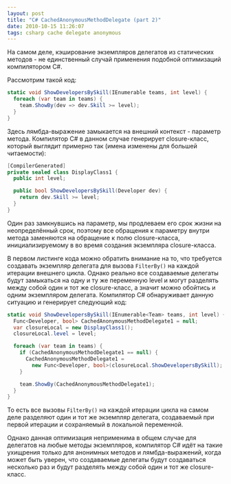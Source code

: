 ```yaml
---
layout: post
title: "C# CachedAnonymousMethodDelegate (part 2)"
date: 2010-10-15 11:26:07
tags: csharp cache delegate anonymous
---
```

На самом деле, кэширование экземпляров делегатов из статических методов - не единственный случай применения подобной оптимизаций компилятором C#.

Рассмотрим такой код:

```c#
static void ShowDevelopersBySkill(IEnumerable teams, int level) {
  foreach (var team in teams) {
    team.ShowBy(dev => dev.Skill >= level);
  }
}
```

Здесь лямбда-выражение замыкается на внешний контекст - параметр метода. Компилятор C# в данном случае генерирует closure-класс, который выглядит примерно так (имена изменены для большей читаемости):

```c#
[CompilerGenerated]
private sealed class DisplayClass1 {
  public int level;

  public bool ShowDevelopersBySkill(Developer dev) {
    return dev.Skill >= level;
  }
}
```

Один раз замкнувшись на параметр, мы продлеваем его срок жизни на неопределённый срок, поэтому все обращения к параметру внутри метода заменяются на обращение к полю closure-класса, инициализируемому в во время создания экземпляра closure-класса.

В первом листинге кода можно обратить внимание на то, что требуется создавать экземпляр делегата для вызова `FilterBy()` на каждой итерации внешнего цикла. Однако реально все создаваемые делегаты будут замыкаться на одну и ту же переменную level и могут разделять между собой один и тот же closure-класс, а значит можно обойтись и одним экземпляром делегата. Компилятор C# обнаруживает данную ситуацию и генерирует следующий код:

```c#
static void ShowDevelopersBySkill(IEnumerable<Team> teams, int level) {
  Func<Developer, bool> CachedAnonymousMethodDelegate1 = null;
  var closureLocal = new DisplayClass1();
  closureLocal.level = level;

  foreach (var team in teams) {
    if (CachedAnonymousMethodDelegate1 == null) {
      CachedAnonymousMethodDelegate1 =
        new Func<Developer, bool>(closureLocal.ShowDevelopersBySkill);
    }

    team.ShowBy(CachedAnonymousMethodDelegate1);
  }
}
```

То есть все вызовы `FilterBy()` на каждой итерации цикла на самом деле разделяют один и тот же экземпляр делегата, создаваемый при первой итерации и сохраняемый в локальной переменной.

Однако данная оптимизация неприменима в общем случае для делегатов на любые методы экземпляров, компилятор C# идёт на такие ухищрения только для анонимных методов и лямбда-выражений, когда может быть уверен, что создаваемые делегаты будут создаваться несколько раз и будут разделять между собой один и тот же closure-класс.